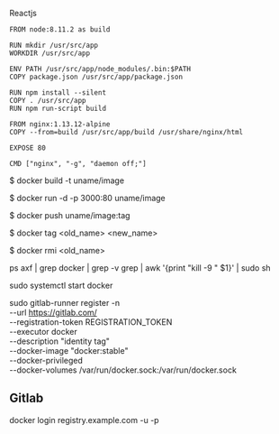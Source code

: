  Reactjs
 
```
FROM node:8.11.2 as build

RUN mkdir /usr/src/app
WORKDIR /usr/src/app

ENV PATH /usr/src/app/node_modules/.bin:$PATH
COPY package.json /usr/src/app/package.json

RUN npm install --silent
COPY . /usr/src/app
RUN npm run-script build

FROM nginx:1.13.12-alpine
COPY --from=build /usr/src/app/build /usr/share/nginx/html

EXPOSE 80

CMD ["nginx", "-g", "daemon off;"]
```




$ docker build -t uname/image

$ docker run -d -p 3000:80 uname/image

$ docker push uname/image:tag

$ docker tag <old_name> <new_name>

$ docker rmi <old_name>

ps axf | grep docker | grep -v grep | awk '{print "kill -9 " $1}' | sudo sh 

sudo systemctl start docker

 sudo gitlab-runner register -n \
   --url https://gitlab.com/ \
   --registration-token REGISTRATION_TOKEN \
   --executor docker \
   --description "identity tag" \
   --docker-image "docker:stable" \
   --docker-privileged \
   --docker-volumes /var/run/docker.sock:/var/run/docker.sock


## Gitlab

docker login registry.example.com -u <username> -p <token>
 
 
